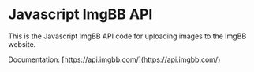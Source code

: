 # Javascript ImgBB API

This is the Javascript ImgBB API code for uploading images to the ImgBB website.

Documentation: [https://api.imgbb.com/](https://api.imgbb.com/)
